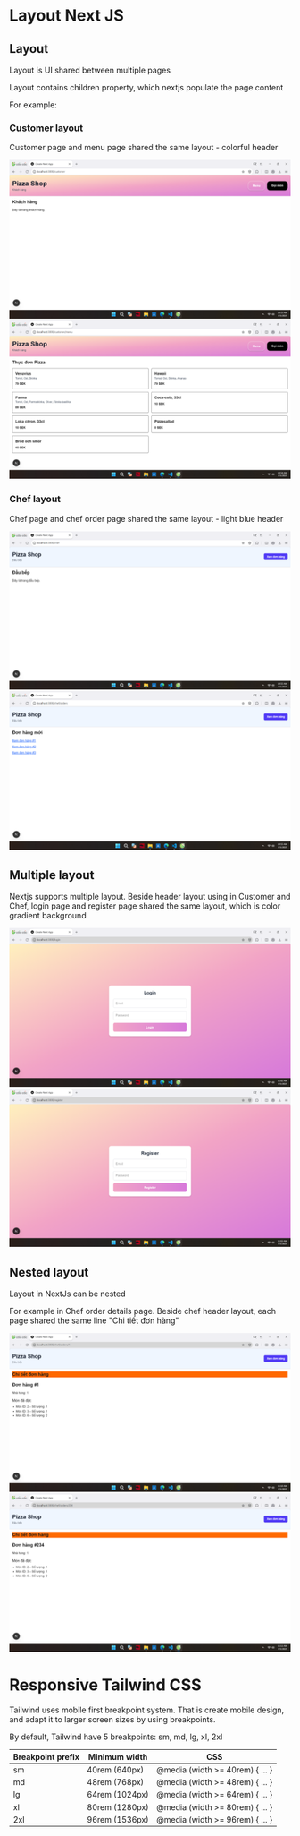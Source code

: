 # Layout Next JS

## Layout

Layout is UI shared between multiple pages

Layout contains children property, which nextjs populate the page content

For example: 

### Customer layout

Customer page and menu page shared the same layout - colorful header

![customer_page](public/customer_page.png)
![menu_page](public/menu_page.png)


### Chef layout

Chef page and chef order page shared the same layout - light blue header

![chef_page](public/chef_page.png)
![orders_page](public/orders_page.png)

## Multiple layout

Nextjs supports multiple layout. Beside header layout using in Customer and Chef, login page and register page shared the same layout, which is color gradient background

![login](public/login.png)
![register](public/register.png)

## Nested layout

Layout in NextJs can be nested

For example in Chef order details page. Beside chef header layout, each page shared the same line "Chi tiết đơn hàng"

![order1](public/order1.png)
![order234](public/order234.png)

# Responsive Tailwind CSS

Tailwind uses mobile first breakpoint system. That is create mobile design, and adapt it to larger screen sizes by using breakpoints.

By default, Tailwind have 5 breakpoints: sm, md, lg, xl, 2xl

| Breakpoint prefix            | Minimum width             | CSS |
|----------------------------|----------------------------|----------|
| sm                     | 40rem (640px)          | @media (width >= 40rem) { ... }     |
| md                     | 48rem (768px)          | @media (width >= 48rem) { ... }     |
| lg                     | 64rem (1024px)         | @media (width >= 64rem) { ... }     |
| xl                     | 80rem (1280px)         | @media (width >= 80rem) { ... }     |
| 2xl                    | 96rem (1536px)         | @media (width >= 96rem) { ... }     |